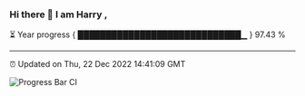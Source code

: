 ### Hi there 👋 I am Harry , 

⏳ Year progress { █████████████████████████████▁ } 97.43 %

---

⏰ Updated on Thu, 22 Dec 2022 14:41:09 GMT

![Progress Bar CI](https://github.com/duykhang68/duykhang68/workflows/Progress%20Bar%20CI/badge.svg)
